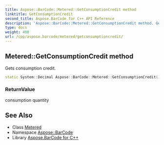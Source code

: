 ```yaml
---
title: Aspose::BarCode::Metered::GetConsumptionCredit method
linktitle: GetConsumptionCredit
second_title: Aspose.BarCode for C++ API Reference
description: 'Aspose::BarCode::Metered::GetConsumptionCredit method. Gets consumption credit in C++.'
type: docs
weight: 400
url: /cpp/aspose.barcode/metered/getconsumptioncredit/
---
```

## Metered::GetConsumptionCredit method


Gets consumption credit.

```cpp
static System::Decimal Aspose::BarCode::Metered::GetConsumptionCredit()
```


### ReturnValue

consumption quantity

## See Also

* Class [Metered](../)
* Namespace [Aspose::BarCode](../../)
* Library [Aspose.BarCode for C++](../../../)
